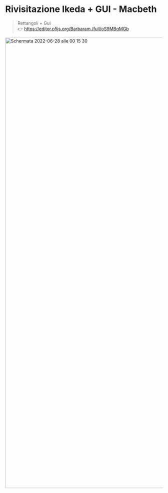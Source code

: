# Rivisitazione Ikeda + GUI - Macbeth
> Rettangoli + Gui <br>
:point_right: https://editor.p5js.org/Barbaram./full/oS9MBqMGb

<img width="1440" alt="Schermata 2022-06-28 alle 00 15 30" src="https://user-images.githubusercontent.com/101414554/176045178-1783f8f8-8179-4b06-a918-1cdf090bae91.png">
